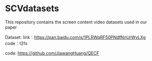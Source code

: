 # SCVdatasets
This repository contains the screen content video datasets used in our paper

Dataset:
link：https://pan.baidu.com/s/1PLRWqRF50PNdfNnUrWvLXg 
code：t31x

code:
https://github.com/JiawangHuang/QECF
